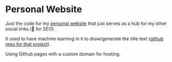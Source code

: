 # Personal Website
Just the code for my [personal website](https://zackakil.com) that just serves as a hub for my other social links (🤷 for SEO). 


It used to have machine learning in it to draw/generate the title text ([github repo for that project](https://github.com/ZackAkil/webpage-autoencoder)).

Using Github pages with a custom domain for hosting.
